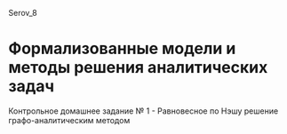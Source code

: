 Serov_8
# Формализованные модели и методы решения аналитических задач
Контрольное домашнее задание № 1 - Равновесное по Нэшу решение графо-аналитическим методом
